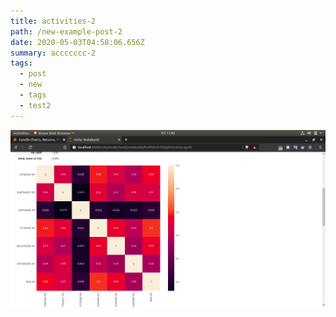 ```yaml
---
title: activities-2
path: /new-example-post-2
date: 2020-05-03T04:58:06.656Z
summary: accccccc-2
tags:
  - post
  - new
  - tags
  - test2
---
```

![](images/port_opt_2.png)